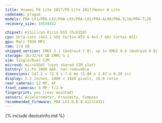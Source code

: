 ```yaml
---
title: Huawei P8 Lite 2017/P9 Lite 2017/Honor 8 Lite
codename: prague
models: PRA-LX1/PRA-LX2/PRA-LX3/PRA-LA1/PRA-AL00/PRA-TL10/PRA-TL20
recovery_size: 33554432

chipset: HiSilicon Kirin 655 (hi6250)
cpu: Octa-core (4x2.1 GHz Cortex-A53 & 4x1.7 GHz Cortex-A53)
gpu: Mali-T830 MP2
ram: 3/4 GB
shipped_version: EMUI 5.1 (Android 7.0), up to EMUI 8.0 (Android 8.0)
storage: 16/32/64 GB EMMC 5.1
sim: Single/Dual SIM
microsd: microSDXC (uses shared SIM slot)
battery: Li-Po 3000 mAh, non-removable
dimensions: 147.2 x 72.9 x 7.6 mm (5.80 x 2.87 x 0.30 in)
display: 5.2 inches, 1080 x 1920 pixels, 16:9 ratio
rear_cameras: 12 MP, AF
front_cameras: 8 MP, f/2.0
fingerprint: yes (rear-mounted)
sensors: Accelerometer, Proximity, Compass
recommended_firmware: PRA-LX1 8.0.0.412(C432)
---
```


{% include deviceinfo.md %}
